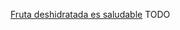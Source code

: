 [Fruta deshidratada es saludable](https://www.consumer.es/seguridad-alimentaria/es-saludable-la-fruta-deshidratada.html)
TODO
